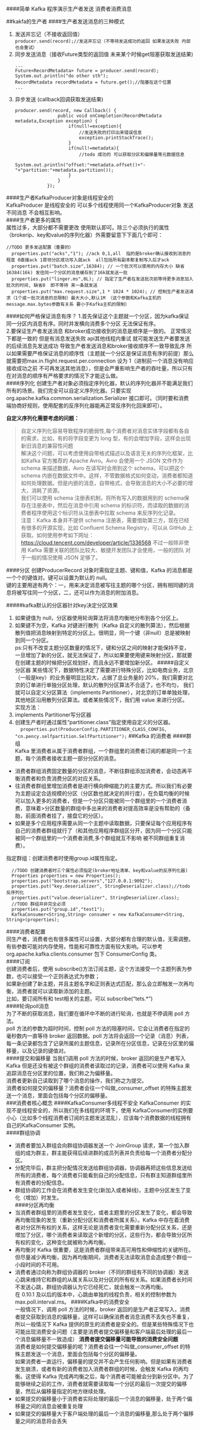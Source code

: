 ####简单 Kafka 程序演示生产者发送 消费者消费消息  

##kakfa的生产者
####生产者发送消息的三种模式  
1. 发送并忘记（不接收返回值）  
`producer.send(record);//发送并忘记（不等待发送成功的返回 如果发送失败 内部也会重试）
`
2. 同步发送消息（接收Future类型的返回值 未来某个时候get阻塞获取发送结果)
    ```
    ...
    Future<RecordMetadata> future = producer.send(record);
    System.out.println("do other sth");
    RecordMetadata recordMetadata = future.get();//阻塞在这个位置
    ...
    ```  
3. 异步发送 (callback回调获取发送结果)  
    ```aidl
    producer.send(record, new Callback() {
                    public void onCompletion(RecordMetadata metadata,Exception exception) {
                        if(null!=exception){
                            //发送失败的打印出来错误信息
                            exception.printStackTrace();
                        }
                        if(null!=metadata){
                            //todo 成功的 可以获取分区和偏移量等元数据信息
                            System.out.println("offset:"+metadata.offset()+"-"+"partition:"+metadata.partition());
                        }
                    }
                });  
    ```  
####生产者KafkaProducer对象是线程安全的  
KafkaProducer 是线程安全的 可以多个线程使用同一个KafkaProducer对象 发送不同消息 不会相互影响。   
####生产者更多的属性  
属性过多，大部分都不需要更改 使用默认即可。除三个必须执行的属性（brokerip、key和value的序列化器）外需要留意下下面几个即可：  
   ```  
   //TODO 更多发送配置（重要的）
     properties.put("acks","1"); //ack 0,1,all  指的是broker确认接收到消息的程度 0直接ack 1首领分区成功写入就ack  all包括所有副本都复制写入后才ack
     properties.put("batch.size",16384); // 一个批次可以使用的内存大小 缺省16384(16k) 发往同一个分区的消息缓存到了16k就发送一批
     properties.put("linger.ms",0L); // 指定了生产者在发送批次前等待更多消息加入批次的时间, 缺省0  即不等待 来一条就发送
     properties.put("max.request.size",1 * 1024 * 1024); // 控制生产者发送请求（1个或一批次消息的总限制）最大大小,默认1M （这个参数和Kafka主机的message.max.bytes参数有关系 要小于Kafka主机的限制）
   ```    
####如何严格保证消息有序？
1.首先保证这个主题就一个分区，因为kafka保证同一分区内消息有序。同时并发横向消费多个分区 无法保证有序。  
2.要保证生产者发送消息 和broker成功接收到的消息是顺序是一致的。 正常情况下都是一致的 但是有消息发送失败 api其他线程内重试 就可能发送生产者要发送的后续消息先发送成功 导致生产者发送消息和broker接收顺序不一致导致乱序
所以如果需要严格保证消息的顺序性（主题就一个分区是保证消息有序的前提）那么就需要把max.in.flight.request.per.connection 设为 1（进制前一个消息没有响应接收成功之前 不可再发送其他消息），但是会严重影响生产者的吞吐量，所以只有在对消息的顺序有严格要求的情况下才能这么做。  
####序列化
创建生产者对象必须指定序列化器，默认的序列化器并不能满足我们所有的场景。我们完全可以自定义序列化器。只要实现org.apache.kafka.common.serialization.Serializer 接口即可。（同时要和消费端协商好规则，使用配套的反序列化器能再正常反序列化回来即可）。

**自定义序列化需要考虑的问题：**
> 自定义序列化容易导致程序的脆弱性,每个消费者对消息实体字段都有各自的需求，比如，有的将字段变更为 long 型，有的会增加字段，这样会出现新旧消息的兼容性问题  
> 解决这个问题，可以考虑使用自带格式描述以及语言无关的序列化框架，比如Kafka 官方推荐的 Apache Avro。Avro 会使用一个 JSON 文件作为 schema 来描述数据，Avro 在读写时会用到这个 schema，可以把这个 schema 内嵌在数据文件中。这样，不管数据格式如何变动，消费者都知道如何处理数据。但是内嵌的消息，自带格式，会导致消息的大小不必要的增大，消耗了资源。  
> 我们可以使用 schema 注册表机制，将所有写入的数据用到的 schema保存在注册表中，然后在消息中引用 schema 的标识符，而读取的数据的消费者程序使用这个标识符从注册表中拉取 schema 来反序列化记录。  
> 注意：Kafka 本身并不提供 schema 注册表，需要借助第三方，现在已经有很多的开源实现，比如 Confluent Schema Registry，可以从 GitHub 上获取。如何使用参考如下网址：https://cloud.tencent.com/developer/article/1336568
不过一般除非使用 Kafka 需要关联的团队比较大、敏捷开发团队才会使用，一般的团队 对于一般的情况使用 JSON 足够了。  

####分区
创建ProducerRecord 对象时需指定主题、键和值，Kafka 的消息都是一个个的键值对。键可以设置为默认的 null。  
键的主要用途有两个：一，用来决定消息被写往主题的哪个分区，拥有相同键的消息将被写往同一个分区，二，还可以作为消息的附加消息。  

#####kafka默认的分区器针对key决定分区效果
1. 如果键值为 null，分区器使用轮询算法将消息均衡地分布到各个分区上。    
2. 如果键不为空，Kafka 对键进行散列（Kafka 自定义的散列算法），然后根据散列值把消息映射到特定的分区上。很明显，同一个键（非null）总是被映射到同一个分区。   
ps:只有不改变主题分区数量的情况下，键和分区之间的映射才能保持不变，一旦增加了新的分区，就无法保证了，所以如果要使用键来映射分区，那就要在创建主题的时候把分区规划好，而且永远不要增加新分区。
#####自定义分区器
某些情况下，数据特性决定了需要进行特殊分区，比如电商业务，北京（一般是key）的业务量明显比较大，占据了总业务量的 20%，我们需要对北京的订单进行单独分区处理，默认的散列分区算法不合适了，也不均匀， 我们就可以自定义分区算法（implements Partitioner），对北京的订单单独处理，其他地区沿用散列分区算法。或者某些情况下，我们用 value 来进行分区。  
实现方法：
1. implements Partitioner写分区器
2. 创建生产者时通过属性“partitioner.class”指定使用自定义的分区器。  
   `   properties.put(ProducerConfig.PARTITIONER_CLASS_CONFIG, "cn.pency.selfpartition.SelfPartitioner");
   `
##Kafka 的消费者
####群组  
Kafka 里消费者从属于消费者群组，一个群组里的消费者订阅的都是同一个主题，每个消费者接收主题一部分分区的消息。  
- 消费者群组消费固定数量的分区的消息，不断往群组添加消费者，会动态再平衡消费者和负责消费分区的对应关系。  
- 往消费者群组里增加消费者是进行横向伸缩能力的主要方式。所以我们有必要为主题设定合适规模的分区（分区数也就决定的并行度），在负载均衡的时候可以加入更多的消费者，但是一个分区只能被同一个群组里的一个消费者消费，意味着>分区数量的群组中多出来的消费者对提高效率是没有帮助的（备胎，前面消费者挂了，接盘它的分区）。  
- 如果是多个应用程序需要从同一个主题中读取数据，只要保证每个应用程序有自己的消费者群组就行了（和其他应用程序群组区分开，因为同一个分区只能被同一个群组里的一个消费者消费,多个群组就互不影响 被不同群组重复消费）。
   
指定群组：创建消费者时使用group.id属性指定。
   ```aidl
     //TODO 创建消费者时三个属性必须指定(broker地址清单、key和value的反序列化器)
     Properties properties = new Properties();
     properties.put("bootstrap.servers","127.0.0.1:9092");
     properties.put("key.deserializer", StringDeserializer.class);//todo 反序列化
     properties.put("value.deserializer", StringDeserializer.class);
     //TODO 群组并非完全必须
     properties.put("group.id","test1");
     KafkaConsumer<String,String> consumer = new KafkaConsumer<String, String>(properties);
   ```
####消费者配置  
同生产者，消费者也有很多属性可以设置，大部分都有合理的默认值，无需调整。有些参数可能对内存使用，性能和可靠性方面有较大影响。可以参考org.apache.kafka.clients.consumer 包下 ConsumerConfig 类。  
####订阅  
创建消费者后，使用 subscribe()方法订阅主题，这个方法接受一个主题列表为参数，也可以接受一个正则表达式为参数；  
如果新创建了新主题，并且主题名字和正则表达式匹配，那么会立即触发一次再均衡，消费者就可以读取新添加的主题。  
比如，要订阅所有和 test相关的主题，可以 subscribe(“tets.*”)  
####轮询poll消息  
为了不断的获取消息，我们要在循环中不断的进行轮询，也就是不停调用 poll 方法。  
poll 方法的参数为超时时间，控制 poll 方法的阻塞时间，它会让消费者在指定的毫秒数内一直等待 broker 返回数据。poll 方法将会返回一个记录（消息）列表，每一条记录都包含了记录所属的主题信息，记录所在分区信息，记录在分区里的偏移量，以及记录的键值对。  
####提交和偏移量
当我们调用 poll 方法的时候，broker 返回的是生产者写入 Kafka 但是还没有被这个群组的消费者读取过的记录，消费者可以使用 Kafka 来追踪消息在分区里的位置，我们称之为偏移量。   
消费者更新自己读取到了哪个消息的操作，我们称之为提交。  
消费者如何提交的偏移量？消费者会往一个叫做_consumer_offset 的特殊主题发送一个消息，里面会包括每个分区的偏移量。  
###消费者核心概念
####KafkaConsumer多线程不安全
KafkaConsumer 的实现不是线程安全的，所以我们在多线程的环境下，使用 KafkaConsumer的实例要小心（比如多个线程消费者订阅的主题发送混乱），应该每个消费数据的线程拥有自己的KafkaConsumer 实例。  
####群组协调
- 消费者要加入群组会向群组协调器发送一个 JoinGroup 请求，第一个加入群组的成为群主，群主能获得后续进群的成员列表并负责给每一个消费者分配分区。  
- 分配完毕后，群主把分配情况发送给群组协调器，协调器再把这些信息发送给所有的消费者，每个消费者只能看到自己的分配信息，只有群主知道群组里所有消费者的分配信息。  
- 群组协调的工作会在消费者发生变化(新加入或者掉线)，主题中分区发生了变化（增加）时发生。   
####分区再均衡  
- 当消费者群组里的消费者发生变化，或者主题里的分区发生了变化，都会导致再均衡现象的发生（重新分配分区和消费者所属关系）。Kafka 中存在着消费者对分区所有权的关系，这样无论是消费者变化需要重新分配分区关系，还是增加了分区，哪个消费者来读取这个新增的分区，这些行为，都会导致分区所有权的变化，这种变化就被称为再均衡。  
- 再均衡对 Kafka 很重要，这是消费者群组带来高可用性和伸缩性的关键所在。但尽量减少再均衡，因为再均衡期间，消费者无法读取消息会造成整个群组一小段时间的不可用。  
- 消费者通过向称为群组协调器的 broker（不同的群组有不同的协调器）发送心跳来维持它和群组的从属关系以及对分区的所有权关系。如果消费者长时间不发送心跳，群组协调器认为它已经死亡，就会触发一次再均衡。  
在 0.10.1 及以后的版本中，心跳由单独的线程负责，相关的控制参数为 max.poll.interval.ms。
####Kafka中的消费安全  
一般情况下，调用 poll 方法的时候，broker 返回的是生产者正常写入，消费者提交获取到消息的偏移量，这样可以确保消费者消息消费不丢失也不重复，所以一般情况下 Kafka 提供的原生的消费者是安全的。但是某些特殊情况下也可能出现消费安全问题（主要是消费者提交偏移量和客户端最后处理的最后一个消息偏移量不一致造成） 
**消费者提交偏移量可能导致的消费安全问题**  
消费者是如何提交偏移量的呢？消费者会往一个叫做_consumer_offset 的特殊主题发送一个消息，里面会包括每个分区的偏移量。  
如果消费者一直运行，偏移量的提交并不会产生任何影响。但是如果有消费者发生崩溃，或者有新的消费者加入消费者群组的时候，会触发 Kafka 的再均衡。这使得 Kafka 完成再均衡之后，每个消费者可能被会分到新分区中。为了能够继续之前的工作，消费者就需要读取每一个分区的最后一次提交的偏移量，然后从偏移量指定的地方继续处理。    
- 如果提交的偏移量小于消费者实际处理的最后一个消息的偏移量，处于两个偏移量之间的消息会被重复处理
- 如果提交的偏移量大于客户端处理的最后一个消息的偏移量,那么处于两个偏移量之间的消息将会丢失  
